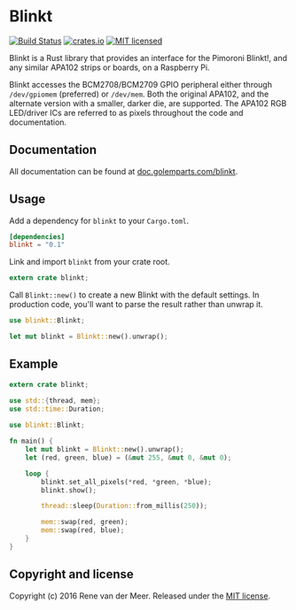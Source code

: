 # Blinkt

[![Build Status](https://travis-ci.org/golemparts/blinkt.svg?branch=master)](https://travis-ci.org/golemparts/blinkt)
[![crates.io](https://img.shields.io/crates/v/blinkt.svg)](https://crates.io/crates/blinkt)
[![MIT licensed](https://img.shields.io/badge/license-MIT-blue.svg)](LICENSE)

Blinkt is a Rust library that provides an interface for the Pimoroni Blinkt!, and any similar APA102 strips or boards, on a Raspberry Pi.

Blinkt accesses the BCM2708/BCM2709 GPIO peripheral either through `/dev/gpiomem` (preferred) or `/dev/mem`. Both the original APA102, and the alternate version with a smaller, darker die, are supported. The APA102 RGB LED/driver ICs are referred to as pixels throughout the code and documentation. 

## Documentation

All documentation can be found at [doc.golemparts.com/blinkt](https://doc.golemparts.com/blinkt).

## Usage

Add a dependency for `blinkt` to your `Cargo.toml`.

```toml
[dependencies]
blinkt = "0.1"
```

Link and import `blinkt` from your crate root.

```rust
extern crate blinkt;
```

Call `Blinkt::new()` to create a new Blinkt with the default settings. In production code, you'll want to parse the result rather than unwrap it.

```rust
use blinkt::Blinkt;

let mut blinkt = Blinkt::new().unwrap();
```

## Example

```rust
extern crate blinkt;

use std::{thread, mem};
use std::time::Duration;
 
use blinkt::Blinkt;

fn main() {
    let mut blinkt = Blinkt::new().unwrap();
    let (red, green, blue) = (&mut 255, &mut 0, &mut 0);

    loop {
        blinkt.set_all_pixels(*red, *green, *blue);
        blinkt.show();

        thread::sleep(Duration::from_millis(250));

        mem::swap(red, green);
        mem::swap(red, blue);
    }
}
```

## Copyright and license

Copyright (c) 2016 Rene van der Meer. Released under the [MIT license](LICENSE).
